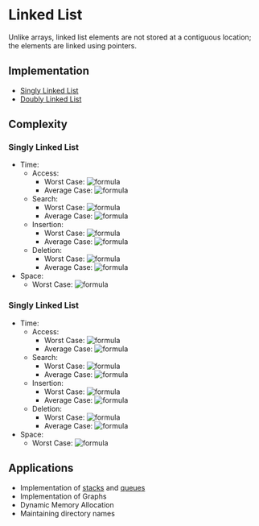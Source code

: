# Linked List
Unlike arrays, linked list elements are not stored at a contiguous location; the elements are linked using pointers.

## Implementation
- [Singly Linked List](SinglyLinkedList.cpp)
- [Doubly Linked List](DoublyLinkedList.cpp)

## Complexity
### Singly Linked List
- Time:
    - Access: 
        - Worst Case: ![formula](https://render.githubusercontent.com/render/math?math=O(n))
        - Average Case: ![formula](https://render.githubusercontent.com/render/math?math=O(n))
    - Search:
        - Worst Case: ![formula](https://render.githubusercontent.com/render/math?math=O(n))
        - Average Case: ![formula](https://render.githubusercontent.com/render/math?math=O(n))
    - Insertion:
        - Worst Case: ![formula](https://render.githubusercontent.com/render/math?math=O(1))
        - Average Case: ![formula](https://render.githubusercontent.com/render/math?math=O(1))
    - Deletion:
        - Worst Case: ![formula](https://render.githubusercontent.com/render/math?math=O(1))
        - Average Case: ![formula](https://render.githubusercontent.com/render/math?math=O(1))
- Space:
    - Worst Case: ![formula](https://render.githubusercontent.com/render/math?math=O(n))


### Singly Linked List
- Time:
    - Access: 
        - Worst Case: ![formula](https://render.githubusercontent.com/render/math?math=O(n))
        - Average Case: ![formula](https://render.githubusercontent.com/render/math?math=O(n))
    - Search:
        - Worst Case: ![formula](https://render.githubusercontent.com/render/math?math=O(n))
        - Average Case: ![formula](https://render.githubusercontent.com/render/math?math=O(n))
    - Insertion:
        - Worst Case: ![formula](https://render.githubusercontent.com/render/math?math=O(1))
        - Average Case: ![formula](https://render.githubusercontent.com/render/math?math=O(1))
    - Deletion:
        - Worst Case: ![formula](https://render.githubusercontent.com/render/math?math=O(1))
        - Average Case: ![formula](https://render.githubusercontent.com/render/math?math=O(1))
- Space:
    - Worst Case: ![formula](https://render.githubusercontent.com/render/math?math=O(n))

## Applications
- Implementation of [stacks](../Stacks) and [queues](../Queues)
- Implementation of Graphs
- Dynamic Memory Allocation
- Maintaining directory names